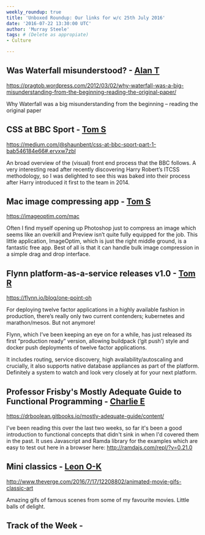 ```yaml
---
weekly_roundup: true
title: 'Unboxed Roundup: Our links for w/c 25th July 2016'
date: '2016-07-22 13:30:00 UTC'
author: 'Murray Steele'
tags: # (Delete as appropiate)
- Culture

---
```


## Was Waterfall misunderstood? - [Alan T](/people#alan-thomas)

https://pragtob.wordpress.com/2012/03/02/why-waterfall-was-a-big-misunderstanding-from-the-beginning-reading-the-original-paper/

Why Waterfall was a big misunderstanding from the beginning – reading the original paper

## CSS at BBC Sport - [Tom S](/people/#tom-sabin)

https://medium.com/@shaunbent/css-at-bbc-sport-part-1-bab546184e66#.ervxw7zbl

An broad overview of the (visual) front end process that the BBC follows. A very interesting read after recently discovering Harry Robert’s ITCSS methodology, so I was delighted to see this was baked into their process after Harry introduced it first to the team in 2014.

## Mac image compressing app - [Tom S](/people/#tom-sabin)

https://imageoptim.com/mac

Often I find myself opening up Photoshop just to compress an image which seems like an overkill and Preview isn’t quite fully equipped for the job. This little application, ImageOptim, which is just the right middle ground, is a fantastic free app. Best of all is that it can handle bulk image compression in a simple drag and drop interface.

## Flynn platform-as-a-service releases v1.0 - [Tom R](/people/#tom-russell)

https://flynn.io/blog/one-point-oh

For deploying twelve factor applications in a highly available fashion in production, there’s really only two current contenders; kubernetes and marathon/mesos. But not anymore!

Flynn, which I’ve been keeping an eye on for a while, has just released its first “production ready” version, allowing buildpack (‘git push’) style and docker push deployments of twelve factor applications.

It includes routing, service discovery, high availability/autoscaling and crucially, it also supports native database appliances as part of the platform.
Definitely a system to watch and look very closely at for your next platform.

## Professor Frisby's Mostly Adequate Guide to Functional Programming - [Charlie E](/people/#charlie-egan)

https://drboolean.gitbooks.io/mostly-adequate-guide/content/

I've been reading this over the last two weeks, so far it's been a good introduction to functional concepts that didn't sink in when I'd covered them in the past. It uses Javascript and Ramda library for the examples which are easy to test out here in a browser here: http://ramdajs.com/repl/?v=0.21.0

## Mini classics - [Leon O-K](/people#leon-odey-knight)

http://www.theverge.com/2016/7/17/12208802/animated-movie-gifs-classic-art

Amazing gifs of famous scenes from some of my favourite movies. Little balls of delight.

## Track of the Week - [](/people#)

